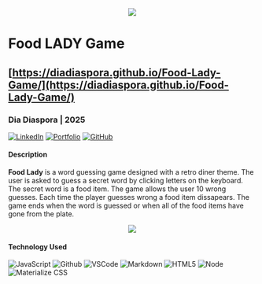 <div id="header" align="center">

  <img src="https://i.ibb.co/0ymQL2vY/Screenshot-2025-05-01-at-2-09-32-PM.png" >

</div>


# Food LADY Game
## [https://diadiaspora.github.io/Food-Lady-Game/](https://diadiaspora.github.io/Food-Lady-Game/)


### Dia Diaspora | 2025

[![LinkedIn](https://img.shields.io/badge/LinkedIn-www.linkedin.com/in/diadiaspora-blue?style=flat&logo=linkedin)](https://www.linkedin.com/in/diadiaspora) [![Portfolio](https://img.shields.io/badge/Portfolio-www.diadiaspora.design-blue?style=flat&logo=linkedin)](https://www.diadiaspora.design)
[![GitHub](https://img.shields.io/badge/GitHub-www.github.com/diadiaspora-blue?style=flat&logo=github)](https://github.com/your-username)


 [](https://img.shields.io/badge/any_text-you_like-blue)

#### Description

__Food Lady__ is a word guessing game designed with a retro diner theme. The user is asked to guess a secret word by clicking letters on the keyboard. The secret word is a food item. The game allows the user 10 wrong guesses. Each time the player guesses wrong a food item dissapears. The game ends when the word is guessed or when all of the food items have gone from the plate. 

<div id="header" align="center">

  <img src="https://i.ibb.co/tPvXPbDF/Screenshot-2025-04-30-at-5-14-43-PM.png" >

</div>

#### Technology Used

 ![JavaScript](https://img.shields.io/badge/-JavaScript-05122A?style=flat&logo=javascript)
 ![Github](https://img.shields.io/badge/-GitHub-05122A?style=flat&logo=github)
 ![VSCode](https://img.shields.io/badge/-VS_Code-05122A?style=flat&logo=visualstudio)
 ![Markdown](https://img.shields.io/badge/-Markdown-05122A?style=flat&logo=markdown)
 ![HTML5](https://img.shields.io/badge/-HTML5-05122A?style=flat&logo=html5)
 ![Node](https://img.shields.io/badge/-Node.js-05122A?style=flat&logo=node.js)
 ![Materialize CSS](https://img.shields.io/badge/-Materialize_CSS-05122A?style=flat&logo=materialdesign)
